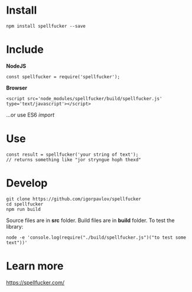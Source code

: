 Install
===========

```npm install spellfucker --save```

Include
=========

**NodeJS** 

```
const spellfucker = require('spellfucker');
```

**Browser**

```
<script src='node_modules/spellfucker/build/spellfucker.js' type='text/javascript'></script>
```
...or use ES6 *import*


Use
=====

```
const result = spellfucker('your string of text'); 
// returns something like "jor stryngue hoph thexd"
```

Develop
===========

```
git clone https://github.com/igorpavlov/spellfucker
cd spellfucker
npm run build
```

Source files are in **src** folder. Build files are in **build** folder. To test the library:

```
node -e 'console.log(require("./build/spellfucker.js")("to test some text"))'
```

Learn more
===========

https://spellfucker.com/